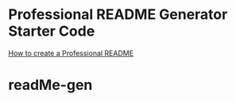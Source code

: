 # Professional README Generator Starter Code

[How to create a Professional README](https://coding-boot-camp.github.io/full-stack/github/professional-readme-guide)
# readMe-gen
